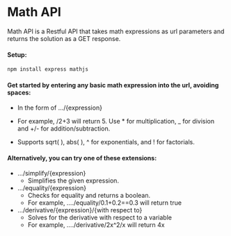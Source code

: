 # Math API

Math API is a Restful API that takes math expressions 
as url parameters and returns the solution as a GET response.

#### Setup:
```ruby
npm install express mathjs
```

#### Get started by entering any basic math expression into the url, avoiding spaces:
- In the form of …/{expression}

- For example, /2+3 will return 5. Use * for multiplication, _ for division and +/- for addition/subtraction.

- Supports sqrt( ), abs( ), ^ for exponentials, and ! for factorials.

#### Alternatively, you can try one of these extensions:
- …/simplify/{expression}
  - Simplifies the given expression.
- …/equality/{expression}
  - Checks for equality and returns a boolean.
  - For example, …./equality/0.1+0.2==0.3 will return true
- …/derivative/{expression}/{with respect to}
  - Solves for the derivative with respect to a variable
  - For example, …./derivative/2x^2/x will return 4x


